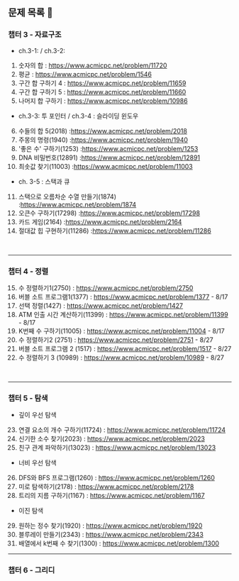 
## 문제 목록 🔖

### 챕터 3 - 자료구조

- ch.3-1: / ch.3-2:

1. 숫자의 합 : https://www.acmicpc.net/problem/11720
2. 평균 : https://www.acmicpc.net/problem/1546
3. 구간 합 구하기 4 : https://www.acmicpc.net/problem/11659
4. 구간 합 구하기 5 : https://www.acmicpc.net/problem/11660
5. 나머지 합 구하기 : https://www.acmicpc.net/problem/10986

- ch.3-3: 투 포인터 / ch.3-4 : 슬라이딩 윈도우

6. 수들의 합 5(2018) :https://www.acmicpc.net/problem/2018
7. 주몽의 명령(1940) :https://www.acmicpc.net/problem/1940
8. '좋은 수' 구하기(1253) :https://www.acmicpc.net/problem/1253
9. DNA 비밀번호(12891) :https://www.acmicpc.net/problem/12891
10. 최솟값 찾기(11003) :https://www.acmicpc.net/problem/11003

- ch. 3-5 : 스택과 큐
11. 스택으로 오름차순 수열 만들기(1874) :https://www.acmicpc.net/problem/1874
12. 오큰수 구하기(17298) :https://www.acmicpc.net/problem/17298
13. 카드 게임(2164) :https://www.acmicpc.net/problem/2164
14. 절대값 힙 구현하기(11286) :https://www.acmicpc.net/problem/11286

<br/>

---
### 챕터 4 - 정렬

15. 수 정렬하기1(2750) : https://www.acmicpc.net/problem/2750
16. 버블 소트 프로그램1(1377) : https://www.acmicpc.net/problem/1377 - 8/17
17. 선택 정렬(1427) : https://www.acmicpc.net/problem/1427
18. ATM 인출 시간 계산하기(11399) : https://www.acmicpc.net/problem/11399 - 8/17
19. K번째 수 구하기(11005) : https://www.acmicpc.net/problem/11004 - 8/17
20. 수 정렬하기2 (2751) : https://www.acmicpc.net/problem/2751 - 8/27
21. 버블 소트 프로그램 2 (1517) : https://www.acmicpc.net/problem/1517 - 8/27
22. 수 정렬하기 3 (10989) : https://www.acmicpc.net/problem/10989 - 8/27

<br/>

---

### 챕터 5 - 탐색

- 깊이 우선 탐색
23. 연결 요소의 개수 구하기(11724) : https://www.acmicpc.net/problem/11724
24. 신기한 소수 찾기(2023) : https://www.acmicpc.net/problem/2023
25. 친구 관계 파악하기(13023) : https://www.acmicpc.net/problem/13023

- 너비 우선 탐색
26. DFS와 BFS 프로그램(1260) : https://www.acmicpc.net/problem/1260
27. 미로 탐색하기(2178) : https://www.acmicpc.net/problem/2178
28. 트리의 지름 구하기(1167) : https://www.acmicpc.net/problem/1167

- 이진 탐색
29. 원하는 정수 찾기(1920) : https://www.acmicpc.net/problem/1920
30. 블루레이 만들기(2343) : https://www.acmicpc.net/problem/2343
31. 배열에서 k번째 수 찾기(1300) : https://www.acmicpc.net/problem/1300

---

### 챕터 6 - 그리디

